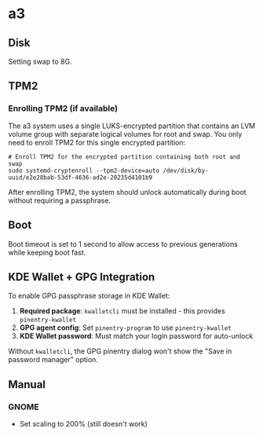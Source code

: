# a3

## Disk

Setting swap to 8G.

## TPM2

### Enrolling TPM2 (if available)

The a3 system uses a single LUKS-encrypted partition that contains an LVM volume group with separate logical volumes for root and swap. You only need to enroll TPM2 for this single encrypted partition:

```console
# Enroll TPM2 for the encrypted partition containing both root and swap
sudo systemd-cryptenroll --tpm2-device=auto /dev/disk/by-uuid/e2e28bab-53df-4636-ad2e-20235d4101b9
```

After enrolling TPM2, the system should unlock automatically during boot without requiring a passphrase.

## Boot

Boot timeout is set to 1 second to allow access to previous generations while keeping boot fast.

## KDE Wallet + GPG Integration

To enable GPG passphrase storage in KDE Wallet:

1. **Required package**: `kwalletcli` must be installed - this provides `pinentry-kwallet`
2. **GPG agent config**: Set `pinentry-program` to use `pinentry-kwallet`
3. **KDE Wallet password**: Must match your login password for auto-unlock

Without `kwalletcli`, the GPG pinentry dialog won't show the "Save in password manager" option.

## Manual

### GNOME

* Set scaling to 200% (still doesn't work)
